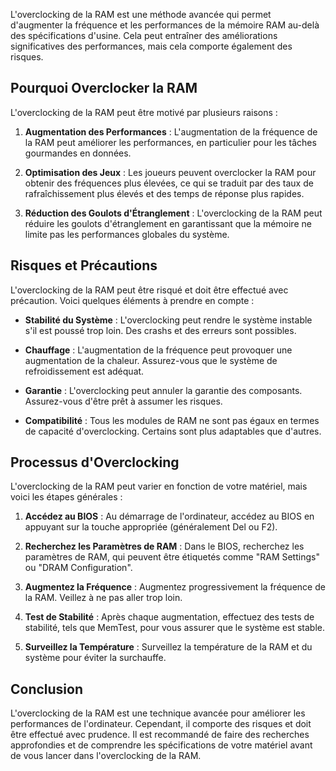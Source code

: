 
L'overclocking de la RAM est une méthode avancée qui permet d'augmenter la fréquence et les performances de la mémoire RAM au-delà des spécifications d'usine. Cela peut entraîner des améliorations significatives des performances, mais cela comporte également des risques.

## Pourquoi Overclocker la RAM

L'overclocking de la RAM peut être motivé par plusieurs raisons :

1. **Augmentation des Performances** : L'augmentation de la fréquence de la RAM peut améliorer les performances, en particulier pour les tâches gourmandes en données.

2. **Optimisation des Jeux** : Les joueurs peuvent overclocker la RAM pour obtenir des fréquences plus élevées, ce qui se traduit par des taux de rafraîchissement plus élevés et des temps de réponse plus rapides.

3. **Réduction des Goulots d'Étranglement** : L'overclocking de la RAM peut réduire les goulots d'étranglement en garantissant que la mémoire ne limite pas les performances globales du système.

## Risques et Précautions

L'overclocking de la RAM peut être risqué et doit être effectué avec précaution. Voici quelques éléments à prendre en compte :

- **Stabilité du Système** : L'overclocking peut rendre le système instable s'il est poussé trop loin. Des crashs et des erreurs sont possibles.

- **Chauffage** : L'augmentation de la fréquence peut provoquer une augmentation de la chaleur. Assurez-vous que le système de refroidissement est adéquat.

- **Garantie** : L'overclocking peut annuler la garantie des composants. Assurez-vous d'être prêt à assumer les risques.

- **Compatibilité** : Tous les modules de RAM ne sont pas égaux en termes de capacité d'overclocking. Certains sont plus adaptables que d'autres.

## Processus d'Overclocking

L'overclocking de la RAM peut varier en fonction de votre matériel, mais voici les étapes générales :

1. **Accédez au BIOS** : Au démarrage de l'ordinateur, accédez au BIOS en appuyant sur la touche appropriée (généralement Del ou F2).

2. **Recherchez les Paramètres de RAM** : Dans le BIOS, recherchez les paramètres de RAM, qui peuvent être étiquetés comme "RAM Settings" ou "DRAM Configuration".

3. **Augmentez la Fréquence** : Augmentez progressivement la fréquence de la RAM. Veillez à ne pas aller trop loin.

4. **Test de Stabilité** : Après chaque augmentation, effectuez des tests de stabilité, tels que MemTest, pour vous assurer que le système est stable.

5. **Surveillez la Température** : Surveillez la température de la RAM et du système pour éviter la surchauffe.

## Conclusion

L'overclocking de la RAM est une technique avancée pour améliorer les performances de l'ordinateur. Cependant, il comporte des risques et doit être effectué avec prudence. Il est recommandé de faire des recherches approfondies et de comprendre les spécifications de votre matériel avant de vous lancer dans l'overclocking de la RAM.

